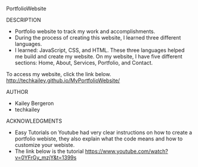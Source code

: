 PortfolioWebsite

DESCRIPTION
- Portfolio website to track my work and accomplishments.
- During the process of creating this website, I learned three different languages.
- I learned: JavaScript, CSS, and HTML. These three languages helped me build and create my website. On my website, I have five different sections:
Home, About, Services, Portfolio, and Contact.

To access my website, click the link below. 
http://techkailey.github.io/MyPortfolioWebsite/

AUTHOR
- Kailey Bergeron
- techkailey

ACKNOWLEDGMENTS
- Easy Tutorials on Youtube had very clear instructions on how to create a portfolio webiste, they also explain what the code means and how to customize your webiste.
- The link below is the tutorial
https://www.youtube.com/watch?v=0YFrGy_mzjY&t=1399s
